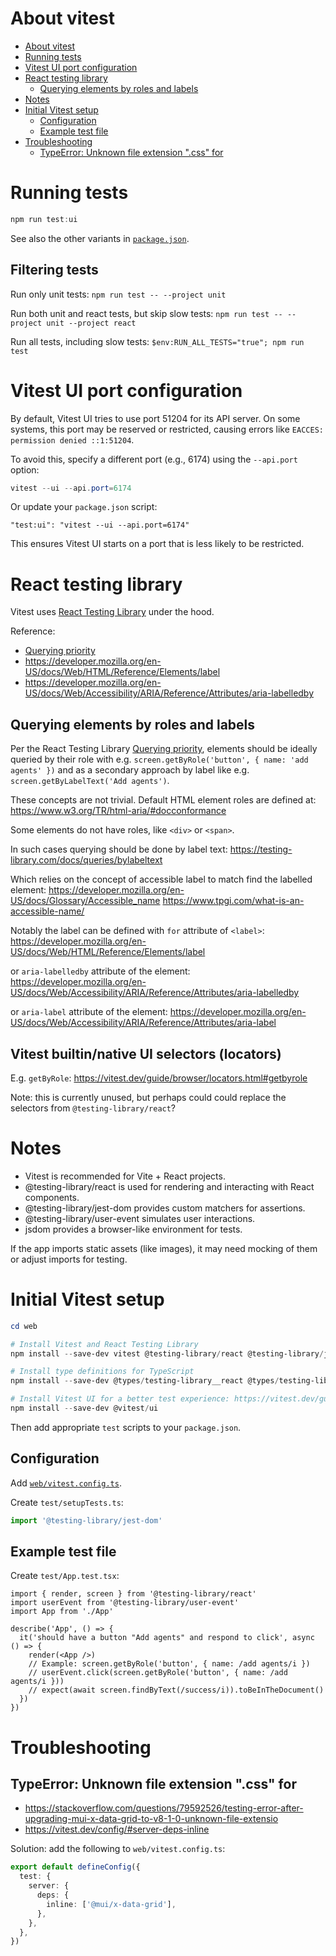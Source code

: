 
# About vitest

- [About vitest](#about-vitest)
- [Running tests](#running-tests)
- [Vitest UI port configuration](#vitest-ui-port-configuration)
- [React testing library](#react-testing-library)
  - [Querying elements by roles and labels](#querying-elements-by-roles-and-labels)
- [Notes](#notes)
- [Initial Vitest setup](#initial-vitest-setup)
  - [Configuration](#configuration)
  - [Example test file](#example-test-file)
- [Troubleshooting](#troubleshooting)
  - [TypeError: Unknown file extension ".css" for](#typeerror-unknown-file-extension-css-for)

# Running tests

```powershell
npm run test:ui
```

See also the other variants in [`package.json`](../web/package.json).

## Filtering tests

Run only unit tests:
`npm run test -- --project unit`

Run both unit and react tests, but skip slow tests:
`npm run test -- --project unit --project react`

Run all tests, including slow tests:
`$env:RUN_ALL_TESTS="true"; npm run test`

# Vitest UI port configuration

By default, Vitest UI tries to use port 51204 for its API server. On some systems, this port may be reserved or restricted,
causing errors like `EACCES: permission denied ::1:51204`.

To avoid this, specify a different port (e.g., 6174) using the `--api.port` option:

```powershell
vitest --ui --api.port=6174
```

Or update your `package.json` script:

```jsonc
"test:ui": "vitest --ui --api.port=6174"
```

This ensures Vitest UI starts on a port that is less likely to be restricted.

# React testing library

Vitest uses [React Testing Library] under the hood.

Reference:

- [Querying priority]
- https://developer.mozilla.org/en-US/docs/Web/HTML/Reference/Elements/label
- https://developer.mozilla.org/en-US/docs/Web/Accessibility/ARIA/Reference/Attributes/aria-labelledby

## Querying elements by roles and labels

Per the React Testing Library [Querying priority], elements should be ideally queried by their role with
e.g. `screen.getByRole('button', { name: 'add agents' })` and as a secondary approach by label like
e.g. `screen.getByLabelText('Add agents')`.

These concepts are not trivial. Default HTML element roles are defined at:
  https://www.w3.org/TR/html-aria/#docconformance

Some elements do not have roles, like `<div>` or `<span>`.

In such cases querying should be done by label text:
  https://testing-library.com/docs/queries/bylabeltext

Which relies on the concept of accessible label to match find the labelled element:
  https://developer.mozilla.org/en-US/docs/Glossary/Accessible_name
  https://www.tpgi.com/what-is-an-accessible-name/

Notably the label can be defined with `for` attribute of `<label>`:
  https://developer.mozilla.org/en-US/docs/Web/HTML/Reference/Elements/label

or `aria-labelledby` attribute of the element:
  https://developer.mozilla.org/en-US/docs/Web/Accessibility/ARIA/Reference/Attributes/aria-labelledby

or `aria-label` attribute of the element:
  https://developer.mozilla.org/en-US/docs/Web/Accessibility/ARIA/Reference/Attributes/aria-label
  
## Vitest builtin/native UI selectors (locators)

E.g. `getByRole`: https://vitest.dev/guide/browser/locators.html#getbyrole

Note: this is currently unused, but perhaps could could replace the selectors from `@testing-library/react`?

# Notes

- Vitest is recommended for Vite + React projects.
- @testing-library/react is used for rendering and interacting with React components.
- @testing-library/jest-dom provides custom matchers for assertions.
- @testing-library/user-event simulates user interactions.
- jsdom provides a browser-like environment for tests.

If the app imports static assets (like images), it may need mocking of them or adjust imports for testing.

# Initial Vitest setup

```powershell
cd web

# Install Vitest and React Testing Library
npm install --save-dev vitest @testing-library/react @testing-library/jest-dom @testing-library/user-event jsdom

# Install type definitions for TypeScript
npm install --save-dev @types/testing-library__react @types/testing-library__jest-dom @types/testing-library__user-event

# Install Vitest UI for a better test experience: https://vitest.dev/guide/ui
npm install --save-dev @vitest/ui
```

Then add appropriate `test` scripts to your `package.json`.

## Configuration

Add [`web/vitest.config.ts`](/web/vitest.config.ts).

Create `test/setupTests.ts`:

```ts
import '@testing-library/jest-dom'
```

## Example test file

Create `test/App.test.tsx`:

```tsx
import { render, screen } from '@testing-library/react'
import userEvent from '@testing-library/user-event'
import App from './App'

describe('App', () => {
  it('should have a button "Add agents" and respond to click', async () => {
    render(<App />)
    // Example: screen.getByRole('button', { name: /add agents/i })
    // userEvent.click(screen.getByRole('button', { name: /add agents/i }))
    // expect(await screen.findByText(/success/i)).toBeInTheDocument()
  })
})
```

# Troubleshooting

## TypeError: Unknown file extension ".css" for

- https://stackoverflow.com/questions/79592526/testing-error-after-upgrading-mui-x-data-grid-to-v8-1-0-unknown-file-extensio
- https://vitest.dev/config/#server-deps-inline

Solution: add the following to `web/vitest.config.ts`:

```ts
export default defineConfig({
  test: {
    server: {
      deps: {
        inline: ['@mui/x-data-grid'],
      },
    },
  },
})
```

[Querying priority]: https://testing-library.com/docs/queries/about/#priority
[React Testing Library]: https://testing-library.com/docs/react-testing-library/intro/
